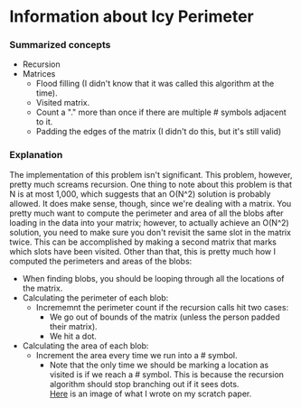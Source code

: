 # Information about Icy Perimeter
### Summarized concepts
  - Recursion
  - Matrices
      - Flood filling (I didn't know that it was called this algorithm at the time).
      - Visited matrix.
      - Count a "." more than once if there are multiple # symbols adjacent to it.
      - Padding the edges of the matrix (I didn't do this, but it's still valid)

### Explanation
The implementation of this problem isn't significant. This problem, however, pretty much screams recursion. One thing to note about this problem is that N is at most 1,000, which suggests that an O(N^2) solution is probably allowed. It does make sense, though, since we're dealing with a matrix. You pretty much want to compute the perimeter and area of all the blobs after loading in the data into your matrix; however, to actually achieve an O(N^2) solution, you need to make sure you don't revisit the same slot in the matrix twice. This can be accomplished by making a second matrix that marks which slots have been visited. Other than that, this is pretty much how I computed the perimeters and areas of the blobs:  
- When finding blobs, you should be looping through all the locations of the matrix.
- Calculating the perimeter of each blob:
    - Incrememnt the perimeter count if the recursion calls hit two cases:
        - We go out of bounds of the matrix (unless the person padded their matrix).
        - We hit a dot.
- Calculating the area of each blob:
    - Increment the area every time we run into a # symbol.
        - Note that the only time we should be marking a location as visited is if we reach a # symbol. This is because the recursion algorithm should stop branching out if it sees dots.  
[Here](https://github.com/TurtleCamera/USACO-TurtleCamera/blob/main/CSE%20199%20Workspace/images/Ice_Perimeter.jpg) is an image of what I wrote on my scratch paper.
